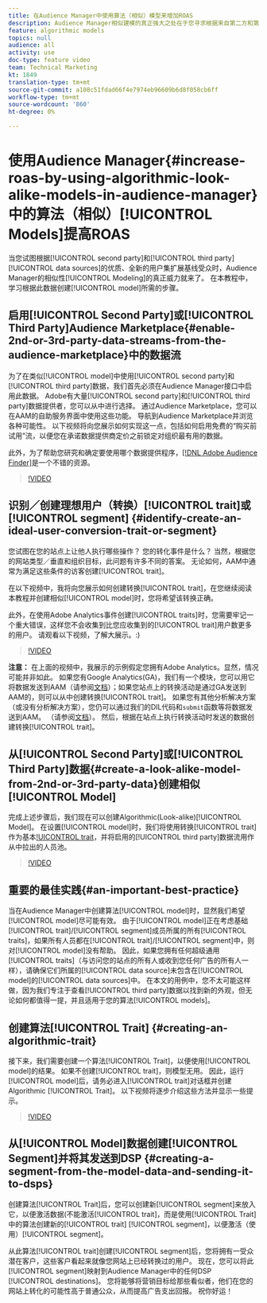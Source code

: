 ```yaml
---
title: 在Audience Manager中使用算法（相似）模型来增加ROAS
description: Audience Manager相似建模的真正强大之处在于您寻求根据来自第二方和第三方数据源的全新优质用户群扩展基准受众。 在本教程中，学习根据此数据创建模型的步骤。
feature: algorithmic models
topics: null
audience: all
activity: use
doc-type: feature video
team: Technical Marketing
kt: 1849
translation-type: tm+mt
source-git-commit: a108c51fdad66f4e7974eb96609b6d8f058cb6ff
workflow-type: tm+mt
source-wordcount: '860'
ht-degree: 0%

---
```



# 使用Audience Manager{#increase-roas-by-using-algorithmic-look-alike-models-in-audience-manager}中的算法（相似）[!UICONTROL Models]提高ROAS

当您试图根据[!UICONTROL second party]和[!UICONTROL third party] [!UICONTROL data sources]的优质、全新的用户集扩展基线受众时，Audience Manager的相似性[!UICONTROL Modeling]的真正威力就来了。 在本教程中，学习根据此数据创建[!UICONTROL model]所需的步骤。

## 启用[!UICONTROL Second Party]或[!UICONTROL Third Party]Audience Marketplace{#enable-2nd-or-3rd-party-data-streams-from-the-audience-marketplace}中的数据流

为了在类似[!UICONTROL model]中使用[!UICONTROL second party]和[!UICONTROL third party]数据，我们首先必须在Audience Manager接口中启用此数据。 Adobe有大量[!UICONTROL second party]和[!UICONTROL third party]数据提供者，您可以从中进行选择。 通过Audience Marketplace，您可以在AAM的自助服务界面中使用这些功能。 导航到Audience Marketplace并浏览各种可能性。 以下视频将向您展示如何实现这一点，包括如何启用免费的“购买前试用”流，以便您在承诺数据提供商定价之前锁定对组织最有用的数据。

此外，为了帮助您研究和确定要使用哪个数据提供程序，[[!DNL Adobe Audience Finder]](https://www.adobe-audience-finder.com/)是一个不错的资源。

>[!VIDEO](https://video.tv.adobe.com/v/25188/?quality=12)

## 识别／创建理想用户（转换）[!UICONTROL trait]或[!UICONTROL segment] {#identify-create-an-ideal-user-conversion-trait-or-segment}

您试图在您的站点上让他人执行哪些操作？ 您的转化事件是什么？ 当然，根据您的网站类型／垂直和组织目标，此问题有许多不同的答案。 无论如何，AAM中通常为满足这些条件的访客创建[!UICONTROL trait]。

在以下视频中，我将向您展示如何创建转换[!UICONTROL trait]，在您继续阅读本教程并创建相似[!UICONTROL model]时，您将希望该转换正确。

此外，在使用Adobe Analytics事件创建[!UICONTROL traits]时，您需要牢记一个重大错误，这样您不会收集到比您应收集到的[!UICONTROL trait]用户数更多的用户。 请观看以下视频，了解大展示。:)

>[!VIDEO](https://video.tv.adobe.com/v/23431/?quality=12)

**注意：** 在上面的视频中，我展示的示例假定您拥有Adobe Analytics。显然，情况可能并非如此。 如果您有Google Analytics(GA)，我们有一个模块，您可以用它将数据发送到AAM（请参阅[文档](https://marketing.adobe.com/resources/help/en_US/aam/dil-google-universal-analytics.html)）；如果您站点上的转换活动是通过GA发送到AAM的，则可以从中创建转换[!UICONTROL trait]。 如果您有其他分析解决方案（或没有分析解决方案），您仍可以通过我们的DIL代码和`submit`函数等将数据发送到AAM。 （请参阅[文档](https://marketing.adobe.com/resources/help/en_US/aam/c_dil.html)）。 然后，根据在站点上执行转换活动时发送的数据创建转换[!UICONTROL trait]。

## 从[!UICONTROL Second Party]或[!UICONTROL Third Party]数据{#create-a-look-alike-model-from-2nd-or-3rd-party-data}创建相似[!UICONTROL Model]

完成上述步骤后，我们现在可以创建Algorithmic(Look-alike)[!UICONTROL Model]。 在设置[!UICONTROL model]时，我们将使用转换[!UICONTROL trait]作为基本[!UICONTROL trait](要重复的关键访客)，并将启用的[!UICONTROL third party]数据流用作从中拉出的人员池。

>[!VIDEO](https://video.tv.adobe.com/v/25190/?quality-12)

## 重要的最佳实践{#an-important-best-practice}

当在Audience Manager中创建算法[!UICONTROL model]时，显然我们希望[!UICONTROL model]尽可能有效。 由于[!UICONTROL model]正在考虑基础[!UICONTROL trait]/[!UICONTROL segment]成员所属的所有[!UICONTROL traits]，如果所有人员都在[!UICONTROL trait]/[!UICONTROL segment]中，则对[!UICONTROL model]没有帮助。 因此，如果您拥有任何超级通用[!UICONTROL traits]（与访问您的站点的所有人或收到您任何广告的所有人一样），请确保它们所属的[!UICONTROL data source]未包含在[!UICONTROL model]的[!UICONTROL data sources]中。 在本文的用例中，您不太可能这样做，因为我们专注于查看[!UICONTROL third party]数据以找到新的外观，但无论如何都值得一提，并且适用于您的算法[!UICONTROL models]。

## 创建算法[!UICONTROL Trait] {#creating-an-algorithmic-trait}

接下来，我们需要创建一个算法[!UICONTROL Trait]，以便使用[!UICONTROL model]的结果。 如果不创建[!UICONTROL trait]，则模型无用。 因此，运行[!UICONTROL model]后，请务必进入[!UICONTROL trait]对话框并创建Algorithmic [!UICONTROL Trait]。 以下视频将逐步介绍这些方法并显示一些提示。

>[!VIDEO](https://video.tv.adobe.com/v/25191/?quality=12)

## 从[!UICONTROL Model]数据创建[!UICONTROL Segment]并将其发送到DSP {#creating-a-segment-from-the-model-data-and-sending-it-to-dsps}

创建算法[!UICONTROL Trait]后，您可以创建新[!UICONTROL segment]来放入它，以便激活数据(不能激活[!UICONTROL trait]，而是使用[!UICONTROL Trait]中的算法创建新的[!UICONTROL trait] [!UICONTROL segment]，以便激活（使用）[!UICONTROL segment]。

从此算法[!UICONTROL trait]创建[!UICONTROL segment]后，您将拥有一受众潜在客户，这些客户看起来就像您网站上已经转换过的用户。 现在，您可以将此[!UICONTROL segment]映射到Audience Manager中的任何DSP [!UICONTROL destinations]。 您将能够将营销目标给那些看似者，他们在您的网站上转化的可能性高于普通公众，从而提高广告支出回报。 祝你好运！
